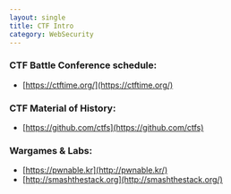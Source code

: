 ```yaml
---
layout: single
title: CTF Intro
category: WebSecurity
---
```


### CTF Battle Conference schedule:
  - [https://ctftime.org/](https://ctftime.org/)

### CTF Material of History:
  - [https://github.com/ctfs](https://github.com/ctfs)

### Wargames  & Labs:
  - [https://pwnable.kr](http://pwnable.kr/)
  - [http://smashthestack.org](http://smashthestack.org/)
